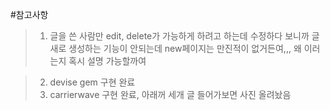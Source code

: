 #참고사항

> 1.  글을 쓴 사람만 edit, delete가 가능하게 하려고 하는데 수정하다 보니까 글 새로 생성하는 기능이 안되는데 new페이지는 만진적이 없거든여,,, 왜 이러는지 혹시 설명 가능할까여

> 2.  devise gem 구현 완료
> 3.  carrierwave 구현 완료, 아래꺼 세개 글 들어가보면 사진 올려놨음
